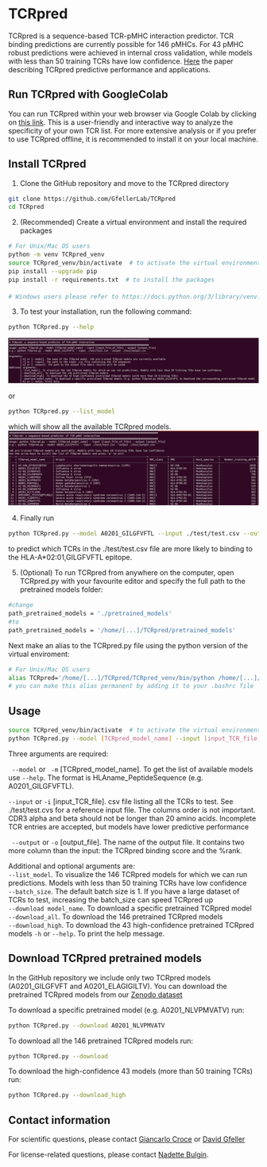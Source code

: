 # TCRpred
TCRpred is a sequence-based TCR-pMHC interaction predictor. 
TCR binding predictions are currently possible for 146 pMHCs. 
For 43 pMHC robust predictions were achieved in internal cross validation, while models with less than 50 training TCRs have low confidence.
[Here](XXXX) the paper describing TCRpred predictive performance and applications.


## Run TCRpred with GoogleColab
You can run TCRpred within your web browser via Google Colab by clicking on [this link](https://colab.research.google.com/github/GfellerLab/TCRpred/blob/main/colab_TCRpred.ipynb).
This is a user-friendly and interactive way to analyze the specificity of your own TCR list.
For more extensive analysis or if you prefer to use TCRpred offline, it is recommended to install it on your local machine.

## Install TCRpred 

1. Clone the GitHub repository and move to the TCRpred directory
```bash
git clone https://github.com/GfellerLab/TCRpred 
cd TCRpred
```

2. (Recommended) Create a virtual environment and install the required packages
```bash
# For Unix/Mac OS users
python -m venv TCRpred_venv  
source TCRpred_venv/bin/activate  # to activate the virtual environment (TCRpred_venv)
pip install --upgrade pip
pip install -r requirements.txt  # to install the packages

# Windows users please refer to https://docs.python.org/3/library/venv.html to create and activate a virtual environment. 

```

3. To test your installation, run the following command:
```bash
python TCRpred.py --help
```
![](help_output.png)  

or 

```bash
python TCRpred.py --list_model
```

which will show all the available TCRpred models.
![](list_model_output.png)

4. Finally run 

```bash
python TCRpred.py --model A0201_GILGFVFTL --input ./test/test.csv --output ./test/output.csv 
```

to predict which TCRs in the ./test/test.csv file are more likely to binding to the HLA-A\*02:01,GILGFVFTL epitope.



5. (Optional) To run TCRpred from anywhere on the computer, open TCRpred.py with your favourite editor and specify the full path to the pretrained models folder:
```bash
#change
path_pretrained_models = './pretrained_models'
#to 
path_pretrained_models = '/home/[...]/TCRpred/pretrained_models'
```
Next make an alias to the TCRpred.py file using the python version of the virtual enviroment:
```bash
# For Unix/Mac OS users
alias TCRpred='/home/[...]/TCRpred/TCRpred_venv/bin/python /home/[...]/TCRpred/TCRpred.py'
# you can make this alias permanent by adding it to your .bashrc file
```

## Usage

```bash
source TCRpred_venv/bin/activate  # to activate the virtual environment (TCRpred_venv)
python TCRpred.py --model [TCRpred_model_name] --input [input_TCR_file] --out [output_file]
```

Three arguments are required:

``` --model``` or  ``` -m``` [TCRpred_model_name]. 
To get the list of available models use ``` --help ```. 
The format is HLAname_PeptideSequence (e.g. A0201_GILGFVFTL).

```--input``` or ```-i``` [input_TCR_file].
csv file listing all the TCRs to test. See ./test/test.cvs for a reference input file. The columns order is not important.
CDR3 alpha and beta should not be longer than 20 amino acids.
Incomplete TCR entries are accepted, but models have lower predictive performance

``` --output``` or ```-o``` [output_file].
The name of the output file. It contains two more column than the input: the TCRpred binding score and the %rank.


Additional and optional arguments are:  
```--list_model```. To visualize the 146 TCRpred models for which we can run predictions. Models with less than 50 training TCRs have low confidence  
```--batch_size```. The default batch size is 1. If you have a large dataset of TCRs to test, increasing the batch_size can speed TCRpred up  
```--download model_name```. To download a specific pretrained TCRpred model  
```--download_all```. To download the 146 pretrained TCRpred models  
```--download_high```. To download the 43 high-confidence pretrained TCRpred models 
```-h``` or ```--help```. To print the help message.


## Download TCRpred pretrained models

In the GitHub repository we include only two TCRpred models (A0201_GILGFVFT and A0201_ELAGIGILTV). 
You can download the pretrained TCRpred models from our [Zenodo dataset](https://doi.org/10.5281/zenodo.7930623)

To download a specific pretrained model (e.g. A0201_NLVPMVATV) run:
```bash
python TCRpred.py --download A0201_NLVPMVATV 
```

To download all the 146 pretrained TCRpred models run:
```bash
python TCRpred.py --download
```

To download the high-confidence 43 models (more than 50 training TCRs) run:
```bash
python TCRpred.py --download_high
```

## Contact information

For scientific questions, please contact [Giancarlo Croce](mailto:giancarlo.croce@unil.ch?subject=[GitHub]%20TCRpred%20) or [David Gfeller](mailto:david.gfeller@unil.ch?subject=[GitHub]%20TCRpred%20)

For license-related questions, please contact [Nadette Bulgin](mailto:nbulgin@lcr.org?subject=[GitHub]%20TCRpred%20).
